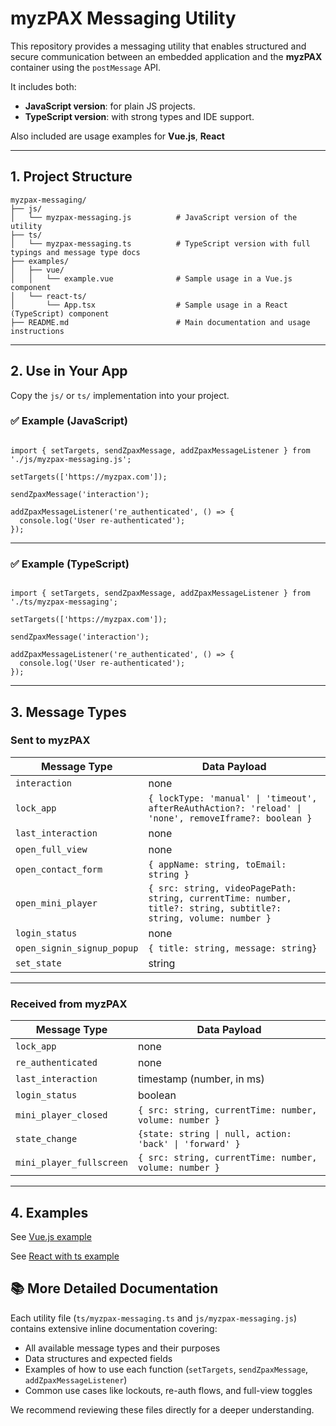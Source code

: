 # myzPAX Messaging Utility

This repository provides a messaging utility that enables structured and secure communication between an embedded application and the **myzPAX** container using the `postMessage` API.

It includes both:

- **JavaScript version**: for plain JS projects.
- **TypeScript version**: with strong types and IDE support.

Also included are usage examples for **Vue.js**, **React**

---

## 1. Project Structure

```
myzpax-messaging/
├── js/
│   └── myzpax-messaging.js          # JavaScript version of the utility
├── ts/
│   └── myzpax-messaging.ts          # TypeScript version with full typings and message type docs
├── examples/
│   ├── vue/
│   │   └── example.vue              # Sample usage in a Vue.js component
│   └── react-ts/
│       └── App.tsx                  # Sample usage in a React (TypeScript) component
├── README.md                        # Main documentation and usage instructions
```

---

## 2. Use in Your App

Copy the `js/` or `ts/` implementation into your project.

### ✅ Example (JavaScript)

<pre lang="js"><code>
import { setTargets, sendZpaxMessage, addZpaxMessageListener } from './js/myzpax-messaging.js';

setTargets(['https://myzpax.com']);

sendZpaxMessage('interaction');

addZpaxMessageListener('re_authenticated', () => {
  console.log('User re-authenticated');
});
</code></pre>

---

### ✅ Example (TypeScript)

<pre lang="ts"><code>
import { setTargets, sendZpaxMessage, addZpaxMessageListener } from './ts/myzpax-messaging';

setTargets(['https://myzpax.com']);

sendZpaxMessage('interaction');

addZpaxMessageListener('re_authenticated', () => {
  console.log('User re-authenticated');
});
</code></pre>

---

## 3. Message Types

### Sent **to** myzPAX

| Message Type               | Data Payload                                                                                                     |
| -------------------------- | ---------------------------------------------------------------------------------------------------------------- |
| `interaction`              | none                                                                                                             |
| `lock_app`                 | `{ lockType: 'manual' \| 'timeout', afterReAuthAction?: 'reload' \| 'none', removeIframe?: boolean }`            |
| `last_interaction`         | none                                                                                                             |
| `open_full_view`           | none                                                                                                             |
| `open_contact_form`        | `{ appName: string, toEmail: string }`                                                                           |
| `open_mini_player`         | `{ src: string, videoPagePath: string, currentTime: number, title?: string, subtitle?: string, volume: number }` |
| `login_status`             | none                                                                                                             |
| `open_signin_signup_popup` | `{ title: string, message: string}`                                                                              |
| `set_state`                | string                                                                                                           |

---

### Received **from** myzPAX

| Message Type             | Data Payload                                            |
| ------------------------ | ------------------------------------------------------- |
| `lock_app`               | none                                                    |
| `re_authenticated`       | none                                                    |
| `last_interaction`       | timestamp (number, in ms)                               |
| `login_status`           | boolean                                                 |
| `mini_player_closed`     | `{ src: string, currentTime: number, volume: number }`  |
| `state_change`           | `{state: string \| null, action: 'back' \| 'forward' }` |
| `mini_player_fullscreen` | `{ src: string, currentTime: number, volume: number }`  |

---

## 4. Examples

See [Vue.js example](./examples/vue/example.vue)

See [React with ts example](./examples/react-ts/App.tsx)

## 📚 More Detailed Documentation

Each utility file (`ts/myzpax-messaging.ts` and `js/myzpax-messaging.js`) contains extensive inline documentation covering:

- All available message types and their purposes
- Data structures and expected fields
- Examples of how to use each function (`setTargets`, `sendZpaxMessage`, `addZpaxMessageListener`)
- Common use cases like lockouts, re-auth flows, and full-view toggles

We recommend reviewing these files directly for a deeper understanding.
